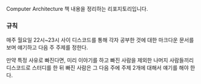 Computer Architecture 책 내용을 정리하는 리포지토리입니다.

### 규칙
매주 월요일 22시~23시 사이 디스코드를 통해 각자 공부한 것에 대한 마크다운 문서를 보며 얘기하고 다음 주 주제를 정한다. 

만약 특정 사유로 빠진다면, 미리 이야기를 하고 빠진 사람을 제외한 나머지 사람들끼리 디스코드로 스터디를 한 뒤 빠진 사람은 그 다음 주에 주제 2개에 대해서 얘기를 해야 한다.
